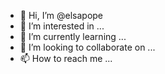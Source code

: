 - 👋 Hi, I’m @elsapope
- 👀 I’m interested in ...
- 🌱 I’m currently learning ...
- 💞️ I’m looking to collaborate on ...
- 📫 How to reach me ...

<!---
elsapope/elsapope is a ✨ special ✨ repository because its `README.md` (this file) appears on your GitHub profile.
You can click the Preview link to take a look at your changes.
--->
